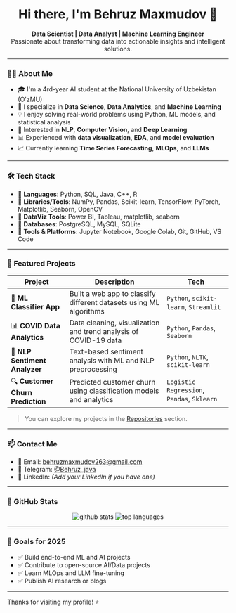 <h1 align="center">Hi there, I'm Behruz Maxmudov 👋</h1>

<p align="center">
  <strong>Data Scientist | Data Analyst | Machine Learning Engineer</strong><br/>
  Passionate about transforming data into actionable insights and intelligent solutions.
</p>

---

### 👨‍💻 About Me

- 🎓 I'm a 4rd-year AI student at the National University of Uzbekistan (O'zMU)
- 🔬 I specialize in **Data Science**, **Data Analytics**, and **Machine Learning**
- 💡 I enjoy solving real-world problems using Python, ML models, and statistical analysis
- 🧠 Interested in **NLP**, **Computer Vision**, and **Deep Learning**
- 📊 Experienced with **data visualization**, **EDA**, and **model evaluation**
- 📈 Currently learning **Time Series Forecasting**, **MLOps**, and **LLMs**

---

### 🛠️ Tech Stack

- 📌 **Languages**: Python, SQL, Java, C++, R
- 📌 **Libraries/Tools**: NumPy, Pandas, Scikit-learn, TensorFlow, PyTorch, Matplotlib, Seaborn, OpenCV
- 📌 **DataViz Tools**: Power BI, Tableau, matplotlib, seaborn
- 📌 **Databases**: PostgreSQL, MySQL, SQLite
- 📌 **Tools & Platforms**: Jupyter Notebook, Google Colab, Git, GitHub, VS Code

---

### 📂 Featured Projects

| Project | Description | Tech |
|--------|-------------|------|
| 🧠 **ML Classifier App** | Built a web app to classify different datasets using ML algorithms | `Python`, `scikit-learn`, `Streamlit` |
| 📊 **COVID Data Analytics** | Data cleaning, visualization and trend analysis of COVID-19 data | `Python`, `Pandas`, `Seaborn` |
| 🤖 **NLP Sentiment Analyzer** | Text-based sentiment analysis with ML and NLP preprocessing | `Python`, `NLTK`, `scikit-learn` |
| 🔍 **Customer Churn Prediction** | Predicted customer churn using classification models and analytics | `Logistic Regression`, `Pandas`, `Sklearn` |

> You can explore my projects in the [Repositories](https://github.com/BehruzMaxmudov1203?tab=repositories) section.

---

### 📫 Contact Me

- 📧 Email: behruzmaxmudov263@gmail.com  
- 📱 Telegram: [@Behruz_java](https://t.me/Behruz_java)  
- 🔗 LinkedIn: *(Add your LinkedIn if you have one)*

---

### 📌 GitHub Stats

<p align="center">
  <img src="https://github-readme-stats.vercel.app/api?username=BehruzMaxmudov1203&show_icons=true&theme=react" alt="github stats" />
  <img src="https://github-readme-stats.vercel.app/api/top-langs/?username=BehruzMaxmudov1203&layout=compact&theme=react" alt="top languages" />
</p>

---

### 🚀 Goals for 2025

- ✅ Build end-to-end ML and AI projects
- ✅ Contribute to open-source AI/Data projects
- ✅ Learn MLOps and LLM fine-tuning
- ✅ Publish AI research or blogs

---

Thanks for visiting my profile! ⭐
